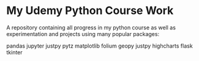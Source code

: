 # My Udemy Python Course Work

A repository containing all progress in my python course as well as experimentation and projects using many popular packages:

pandas
jupyter
justpy
pytz
matplotlib
folium
geopy
justpy
highcharts
flask
tkinter